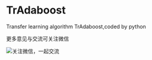 # TrAdaboost
Transfer learning algorithm TrAdaboost,coded by python



更多意见与交流可关注微信

![关注微信，一起交流](http://upload-images.jianshu.io/upload_images/2983845-8def6e82d15c71d0.jpg?imageMogr2/auto-orient/strip%7CimageView2/2/w/1240)
